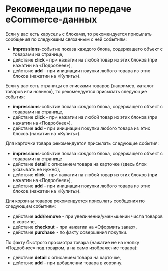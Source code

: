 # Рекомендации по передаче eCommerce-данных

Если у вас есть карусель с блоками, то рекомендуется присылать сообщения по следующим связанным с ней событиям:

* **impressions**-событие показа каждого блока, содержащего объект с товарами на странице,
* действие **click** - при нажатии на любой товар из этих блоков \(при нажатии на «Подробнее»\),
* действие **add** - при инициации покупки любого товара из этих блоков \(нажатии на «Купить»\).

Если у вас есть страницы со списками товаров \(например, каталог товаров или новинок\), то рекомендуется присылать следующие события:

* **impressions**-событие показа каждого блока, содержащего объект с товарами на странице,
* действие **click** - при нажатии на любой товар из этих блоков \(при нажатии на «Подробнее»\),
* действие **add** - при инициации покупки любого товара из этих блоков \(нажатии на «Купить»\).

Для карточки товара рекомендуется присылать следующие события:

* **impressions**-событие показа каждого блока, содержащего объект с товарами на странице
* действие **detail** с описанием товара на карточке \(здесь блок указывать не нужно\),
* действие **click** - при нажатии на любой товар из этих блоков \(при нажатии на «Подробнее»\),
* действие **add** - при инициации покупки любого товара из этих блоков \(нажатии на «Купить»\).

Для корзины товаров рекомендуется присылать сообщения по следующим событиям:

* действие **add/remove** - при увеличении/уменьшении числа товаров в корзине,
* действие **checkout** - при нажатии на «Оформить заказ»,
* действие **purchase** - по факту совершения покупки.

По факту быстрого просмотра товара \(нажатие не на кнопку «Подробнее» под товаром, а на само изображение товара\):

* действие **detail** с описанием товара на карточке,
* действие **add** - при добавлении товара в корзину.

